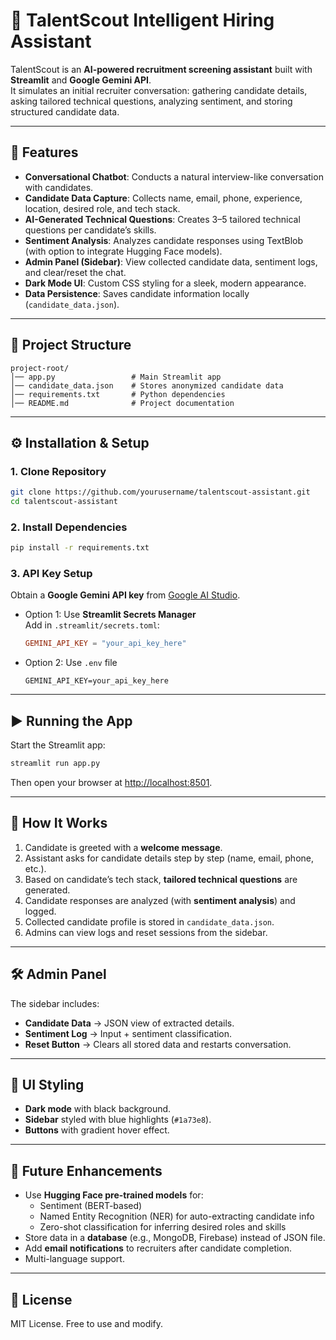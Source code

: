 # 🤖 TalentScout Intelligent Hiring Assistant

TalentScout is an **AI-powered recruitment screening assistant** built with **Streamlit** and **Google Gemini API**.  
It simulates an initial recruiter conversation: gathering candidate details, asking tailored technical questions, analyzing sentiment, and storing structured candidate data.

---

## 🚀 Features
- **Conversational Chatbot**: Conducts a natural interview-like conversation with candidates.  
- **Candidate Data Capture**: Collects name, email, phone, experience, location, desired role, and tech stack.  
- **AI-Generated Technical Questions**: Creates 3–5 tailored technical questions per candidate’s skills.  
- **Sentiment Analysis**: Analyzes candidate responses using TextBlob (with option to integrate Hugging Face models).  
- **Admin Panel (Sidebar)**: View collected candidate data, sentiment logs, and clear/reset the chat.  
- **Dark Mode UI**: Custom CSS styling for a sleek, modern appearance.  
- **Data Persistence**: Saves candidate information locally (`candidate_data.json`).  

---

## 📂 Project Structure
```
project-root/
│── app.py                 # Main Streamlit app
│── candidate_data.json    # Stores anonymized candidate data
│── requirements.txt       # Python dependencies
│── README.md              # Project documentation
```

---

## ⚙️ Installation & Setup

### 1. Clone Repository
```bash
git clone https://github.com/yourusername/talentscout-assistant.git
cd talentscout-assistant
```

### 2. Install Dependencies
```bash
pip install -r requirements.txt
```

### 3. API Key Setup
Obtain a **Google Gemini API key** from [Google AI Studio](https://ai.google.dev/).  

- Option 1: Use **Streamlit Secrets Manager**  
  Add in `.streamlit/secrets.toml`:  
  ```toml
  GEMINI_API_KEY = "your_api_key_here"
  ```

- Option 2: Use `.env` file  
  ```env
  GEMINI_API_KEY=your_api_key_here
  ```

---

## ▶️ Running the App
Start the Streamlit app:
```bash
streamlit run app.py
```

Then open your browser at [http://localhost:8501](http://localhost:8501).

---

## 💬 How It Works
1. Candidate is greeted with a **welcome message**.  
2. Assistant asks for candidate details step by step (name, email, phone, etc.).  
3. Based on candidate’s tech stack, **tailored technical questions** are generated.  
4. Candidate responses are analyzed (with **sentiment analysis**) and logged.  
5. Collected candidate profile is stored in `candidate_data.json`.  
6. Admins can view logs and reset sessions from the sidebar.  

---

## 🛠️ Admin Panel
The sidebar includes:  
- **Candidate Data** → JSON view of extracted details.  
- **Sentiment Log** → Input + sentiment classification.  
- **Reset Button** → Clears all stored data and restarts conversation.  

---

## 🎨 UI Styling
- **Dark mode** with black background.  
- **Sidebar** styled with blue highlights (`#1a73e8`).  
- **Buttons** with gradient hover effect.  

---

## 🔮 Future Enhancements
- Use **Hugging Face pre-trained models** for:  
  - Sentiment (BERT-based)  
  - Named Entity Recognition (NER) for auto-extracting candidate info  
  - Zero-shot classification for inferring desired roles and skills  
- Store data in a **database** (e.g., MongoDB, Firebase) instead of JSON file.  
- Add **email notifications** to recruiters after candidate completion.  
- Multi-language support.  

---

## 📜 License
MIT License. Free to use and modify.
